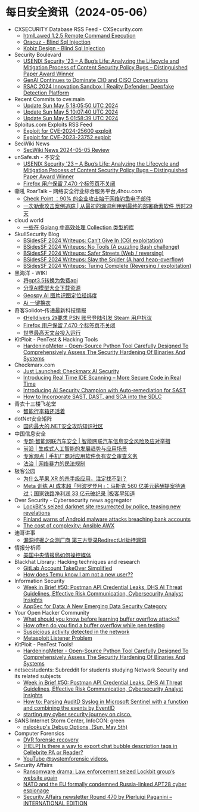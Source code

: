 # 每日安全资讯（2024-05-06）

- CXSECURITY Database RSS Feed - CXSecurity.com
  - [htmlLawed 1.2.5 Remote Command Execution](https://cxsecurity.com/issue/WLB-2024050016)
  - [Oracuz - Blind Sql Injection](https://cxsecurity.com/issue/WLB-2024050015)
  - [Kobiz Design - Blind Sql Injection](https://cxsecurity.com/issue/WLB-2024050014)
- Security Boulevard
  - [USENIX Security ’23 – A Bug’s Life: Analyzing the Lifecycle and Mitigation Process of Content Security Policy Bugs – Distinguished Paper Award Winner](https://securityboulevard.com/2024/05/usenix-security-23-a-bugs-life-analyzing-the-lifecycle-and-mitigation-process-of-content-security-policy-bugs-distinguished-paper-award-winner/)
  - [GenAI Continues to Dominate CIO and CISO Conversations](https://securityboulevard.com/2024/05/genai-continues-to-dominate-cio-and-ciso-conversations/)
  - [RSAC 2024 Innovation Sandbox | Reality Defender: Deepfake Detection Platform](https://securityboulevard.com/2024/05/rsac-2024-innovation-sandbox-reality-defender-deepfake-detection-platform/)
- Recent Commits to cve:main
  - [Update Sun May  5 18:05:50 UTC 2024](https://github.com/trickest/cve/commit/051a239acb75977fb8301862e7c462cc098e903a)
  - [Update Sun May  5 10:07:40 UTC 2024](https://github.com/trickest/cve/commit/ba484a930ea1c40f99a082c043561fb12b8faba3)
  - [Update Sun May  5 01:58:39 UTC 2024](https://github.com/trickest/cve/commit/31a70dd052317fc14b3aef9096d6a3c9f8ef6b0c)
- Sploitus.com Exploits RSS Feed
  - [Exploit for CVE-2024-25600 exploit](https://sploitus.com/exploit?id=6CF6176C-5E42-5803-AEAC-6096FF5F7E44&utm_source=rss&utm_medium=rss)
  - [Exploit for CVE-2023-23752 exploit](https://sploitus.com/exploit?id=A4245B5E-6BE7-5FA4-8E17-F442A6493A36&utm_source=rss&utm_medium=rss)
- SecWiki News
  - [SecWiki News 2024-05-05 Review](http://www.sec-wiki.com/?2024-05-05)
- unSafe.sh - 不安全
  - [USENIX Security ’23 – A Bug’s Life: Analyzing the Lifecycle and Mitigation Process of Content Security Policy Bugs – Distinguished Paper Award Winner](https://buaq.net/go-238053.html)
  - [Firefox 用户保留 7,470 个标签页不关闭](https://buaq.net/go-238043.html)
- 嘶吼 RoarTalk – 网络安全行业综合服务平台,4hou.com
  - [Check Point ：90% 的企业攻击始于网络钓鱼电子邮件](https://www.4hou.com/posts/poEV)
  - [一次勒索攻击案例追踪 | 从最初的漏洞利用到最终的部署勒索软件 历时29天](https://www.4hou.com/posts/lkzM)
- cloud world
  - [一些在 Golang 中高效处理 Collection 类型的库](https://cloudsjhan.github.io/2024/05/05/%E4%B8%80%E4%BA%9B%E5%9C%A8-Golang-%E4%B8%AD%E9%AB%98%E6%95%88%E5%A4%84%E7%90%86-Collection-%E7%B1%BB%E5%9E%8B%E7%9A%84%E5%BA%93/)
- SkullSecurity Blog
  - [BSidesSF 2024 Writeups: Can’t Give In (CGI exploitation)](https://www.skullsecurity.org/bsidessf-2024/ctfs/2024/05/05/cant-give-in.html)
  - [BSidesSF 2024 Writeups: No Tools (A puzzling Bash challenge)](https://www.skullsecurity.org/bsidessf-2024/ctfs/2024/05/05/no-tools.html)
  - [BSidesSF 2024 Writeups: Safer Streets (Web / reversing)](https://www.skullsecurity.org/bsidessf-2024/ctfs/2024/05/05/safer-streets.html)
  - [BSidesSF 2024 Writeups: Slay the Spider (A hard heap-overflow)](https://www.skullsecurity.org/bsidessf-2024/ctfs/2024/05/05/slay-the-spider.html)
  - [BSidesSF 2024 Writeups: Turing Complete (Reversing / exploitation)](https://www.skullsecurity.org/bsidessf-2024/ctfs/2024/05/05/turing-complete.html)
- 黑海洋 - WIKI
  - [将gpt3.5转换为免费api](https://www.upx8.com/4144)
  - [分享AI模型大全下载资源](https://www.upx8.com/4143)
  - [Geospy AI 图片识图定位经纬度](https://www.upx8.com/4142)
  - [Ai 一键换衣](https://www.upx8.com/4141)
- 奇客Solidot–传递最新科技情报
  - [《Helldivers 2》要求 PSN 账号登陆引发 Steam 用户抗议](https://www.solidot.org/story?sid=78078)
  - [Firefox 用户保留 7,470 个标签页不关闭](https://www.solidot.org/story?sid=78077)
  - [世界最高天文台投入运行](https://www.solidot.org/story?sid=78076)
- KitPloit - PenTest &amp; Hacking Tools
  - [HardeningMeter - Open-Source Python Tool Carefully Designed To Comprehensively Assess The Security Hardening Of Binaries And Systems](http://www.kitploit.com/2024/05/hardeningmeter-open-source-python-tool.html)
- Checkmarx.com
  - [Just Launched: Checkmarx AI Security](https://checkmarx.com/blog/just-launched-checkmarx-ai-security/)
  - [Introducing Real Time IDE Scanning – More Secure Code in Real Time](https://checkmarx.com/blog/introducing-real-time-ide-scanning-more-secure-code-in-real-time/)
  - [Introducing AI Security Champion with Auto-remediation for SAST](https://checkmarx.com/blog/introducing-ai-security-champion-with-auto-remediation-for-sast/)
  - [How to Incorporate SAST, DAST, and SCA into the SDLC](https://checkmarx.com/appsec-knowledge-hub/appsec/incorporate-sast-sca-dast-in-sdlc/)
- 青衣十三楼飞花堂
  - [智能行李箱还活着](https://mp.weixin.qq.com/s?__biz=MzUzMjQyMDE3Ng==&mid=2247487382&idx=1&sn=4a9aec438288619ad6e28e74a4b39942&chksm=fab2cca9cdc545bf030852603b4843f1ae614036ede15b3ef705d137826cd39296a236b893bc&scene=58&subscene=0#rd)
- dotNet安全矩阵
  - [国内最大的.NET安全攻防知识社区](https://mp.weixin.qq.com/s?__biz=MzUyOTc3NTQ5MA==&mid=2247491647&idx=2&sn=af8f587c2a09c10c860328fafdcab2bb&chksm=fa594ed2cd2ec7c493242c309a3658cfca2c97f8e9e8906255e82baaa409dcc544f1bd0a145e&scene=58&subscene=0#rd)
- 中国信息安全
  - [专题·智能网联汽车安全 | 智能网联汽车信息安全风险及应对举措](https://mp.weixin.qq.com/s?__biz=MzA5MzE5MDAzOA==&mid=2664212252&idx=1&sn=89999d32ddc5e21f3e9efc84127f91d3&chksm=8b59a5e5bc2e2cf3dd1acb31c7ed9f3274733e0cc3040fde9a475e177ab1fea34c96a0bc5f7a&scene=58&subscene=0#rd)
  - [前沿 | 生成式人工智能的发展趋势与应用场景](https://mp.weixin.qq.com/s?__biz=MzA5MzE5MDAzOA==&mid=2664212252&idx=2&sn=791dba61245c710b5d17f244ad564439&chksm=8b59a5e5bc2e2cf33188a1c98b203586596c39326906b582ac2083ca0bdd4b869a4ea0584224&scene=58&subscene=0#rd)
  - [专家观点 | 手机厂商对应用软件负有安全审查义务](https://mp.weixin.qq.com/s?__biz=MzA5MzE5MDAzOA==&mid=2664212252&idx=3&sn=58c308067b29ad30c0f9cfd9fb948e95&chksm=8b59a5e5bc2e2cf37d3986d653d52315d4065b79508bc80d6dab2520c1a8e603728dbe6a83e8&scene=58&subscene=0#rd)
  - [法治 | 网络暴力的民法规制](https://mp.weixin.qq.com/s?__biz=MzA5MzE5MDAzOA==&mid=2664212252&idx=4&sn=38d5b6e493d35e985580c5d4cfcdc28f&chksm=8b59a5e5bc2e2cf3794626249994c76906885a8cca6a64d9b2ab4aa07904a03acea9ebcc6450&scene=58&subscene=0#rd)
- 极客公园
  - [为什么苹果 XR 的杀手级应用，注定找不到？](https://mp.weixin.qq.com/s?__biz=MTMwNDMwODQ0MQ==&mid=2653040513&idx=1&sn=d133fa43e641f861df21751c829bb3bb&chksm=7e5752374920db2154423c21fe844517511e490f29d7e1f8165e5ce1f194a37606f73a7b38b2&scene=58&subscene=0#rd)
  - [Meta 训练 AI 成本超「阿波罗登月」；马斯克 560 亿美元薪酬提案待通过；国家铁路净利润 33 亿元破纪录 |极客早知道](https://mp.weixin.qq.com/s?__biz=MTMwNDMwODQ0MQ==&mid=2653040486&idx=1&sn=51b69af708d14e52caae524f5b4d58ee&chksm=7e5752d04920dbc6f2669be4ed31f01ec8c21f61d259b25b6db5be77d577cb373aa7dfcaf51b&scene=58&subscene=0#rd)
- Over Security - Cybersecurity news aggregator
  - [LockBit's seized darknet site resurrected by police, teasing new revelations](https://therecord.media/lockbit-ransomware-gang-seized-site-reappears-teasing-new-information)
  - [Finland warns of Android malware attacks breaching bank accounts](https://www.bleepingcomputer.com/news/security/finland-warns-of-android-malware-attacks-breaching-bank-accounts/)
  - [The cost of complexity: Ansible AWX](https://www.adainese.it/blog/2024/05/05/the-cost-of-complexity-ansible-awx/)
- 迪哥讲事
  - [漏洞挖掘之众测厂商 第三方登录RedirectUrl劫持漏洞](https://mp.weixin.qq.com/s?__biz=MzIzMTIzNTM0MA==&mid=2247494519&idx=1&sn=cd24e7e546ec5cd027e8ca018f499bf4&chksm=e8a5e114dfd268025b28a508644eff19bd5ccf522b270bc7a6e545a340e65e4eb88e83aef43e&scene=58&subscene=0#rd)
- 情报分析师
  - [美国中央情报局如何操控媒体](https://mp.weixin.qq.com/s?__biz=MzA3Mjc1MTkwOA==&mid=2650549069&idx=1&sn=e9563fad1803905925e4f074cd54bd0c&chksm=87110506b0668c10364f24f051b64331068b3d6ad9fb2d4ffc2cd30e198315d789bb9a04d9fe&scene=58&subscene=0#rd)
- Blackhat Library: Hacking techniques and research
  - [GitLab Account TakeOver Simplified](https://www.reddit.com/r/blackhat/comments/1ckpjg3/gitlab_account_takeover_simplified/)
  - [How does Temu know I am not a new user??](https://www.reddit.com/r/blackhat/comments/1ckt1o7/how_does_temu_know_i_am_not_a_new_user/)
- Information Security
  - [Week in Brief #50: Postman API Credential Leaks, DHS AI Threat Guidelines, Effective Risk Communication, Cybersecurity Analyst Insights](https://www.reddit.com/r/Information_Security/comments/1cl24us/week_in_brief_50_postman_api_credential_leaks_dhs/)
  - [AppSec for Data: A New Emerging Data Security Category](https://www.reddit.com/r/Information_Security/comments/1ckn6az/appsec_for_data_a_new_emerging_data_security/)
- Your Open Hacker Community
  - [What should you know before learning buffer overflow attacks?](https://www.reddit.com/r/HowToHack/comments/1ckr3ki/what_should_you_know_before_learning_buffer/)
  - [How often do you find a buffer overflow while pen testing](https://www.reddit.com/r/HowToHack/comments/1cl051b/how_often_do_you_find_a_buffer_overflow_while_pen/)
  - [Suspicious activity detected in the network](https://www.reddit.com/r/HowToHack/comments/1ckyp0z/suspicious_activity_detected_in_the_network/)
  - [Metasploit Listener Problem](https://www.reddit.com/r/HowToHack/comments/1ckr0qs/metasploit_listener_problem/)
- KitPloit - PenTest Tools!
  - [HardeningMeter - Open-Source Python Tool Carefully Designed To Comprehensively Assess The Security Hardening Of Binaries And Systems](http://www.kitploit.com/2024/05/hardeningmeter-open-source-python-tool.html)
- netsecstudents: Subreddit for students studying Network Security and its related subjects
  - [Week in Brief #50: Postman API Credential Leaks, DHS AI Threat Guidelines, Effective Risk Communication, Cybersecurity Analyst Insights](https://www.reddit.com/r/netsecstudents/comments/1cl247t/week_in_brief_50_postman_api_credential_leaks_dhs/)
  - [How to: Parsing AuditD Syslog in Microsoft Sentinel with a function and combining the events by EventID](https://www.reddit.com/r/netsecstudents/comments/1ckvw91/how_to_parsing_auditd_syslog_in_microsoft/)
  - [starting my cyber security journey on cisco.](https://www.reddit.com/r/netsecstudents/comments/1cl14pp/starting_my_cyber_security_journey_on_cisco/)
- SANS Internet Storm Center, InfoCON: green
  - [nslookup's Debug Options, (Sun, May 5th)](https://isc.sans.edu/diary/rss/30894)
- Computer Forensics
  - [DVR forensic recovery](https://www.reddit.com/r/computerforensics/comments/1ckuvv7/dvr_forensic_recovery/)
  - [[HELP] Is there a way to export chat bubble description tags in Cellebrite PA or Reader?](https://www.reddit.com/r/computerforensics/comments/1cl1klf/help_is_there_a_way_to_export_chat_bubble/)
  - [YouTube @systemforensic videos.](https://www.reddit.com/r/computerforensics/comments/1cknid0/youtube_systemforensic_videos/)
- Security Affairs
  - [Ransomware drama: Law enforcement seized Lockbit group’s website again](https://securityaffairs.com/162778/cyber-crime/law-enforcement-seized-lockbit-site-again.html)
  - [NATO and the EU formally condemned Russia-linked APT28 cyber espionage](https://securityaffairs.com/162759/apt/nato-eu-condemned-apt28-espionage.html)
  - [Security Affairs newsletter Round 470 by Pierluigi Paganini – INTERNATIONAL EDITION](https://securityaffairs.com/162752/security/security-affairs-newsletter-round-470-by-pierluigi-paganini-international-edition.html)
